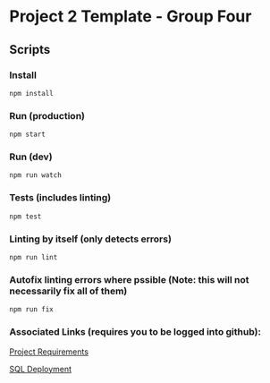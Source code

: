 # Project 2 Template - Group Four

## Scripts
### Install
    npm install
### Run (production)
    npm start
### Run (dev)
    npm run watch
### Tests (includes linting)
    npm test
### Linting by itself (only detects errors)
    npm run lint
### Autofix linting errors where pssible (Note: this will not necessarily fix all of them)
    npm run fix

    
### Associated Links (requires you to be logged into github):
[Project Requirements](https://github.com/the-Coding-Boot-Camp-at-UT/UT-AUS-FSF-FT-03-2020-U-C/blob/master/01-Class-Content/15-Project-2/02-Homework/README.md)

[SQL Deployment](https://github.com/the-Coding-Boot-Camp-at-UT/UT-AUS-FSF-FT-03-2020-U-C/blob/master/01-Class-Content/14-Full-Stack/04-Supplemental/SequelizeHerokuDeploymentProcess.md)
